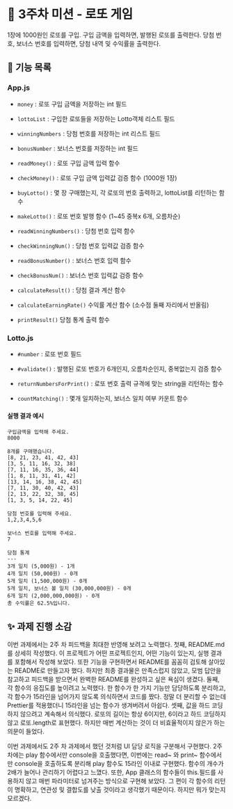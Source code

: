 # 💸 3주차 미션 - 로또 게임
1장에 1000원인 로또를 구입.
구입 금액을 입력하면, 발행된 로또를 출력한다.
당첨 번호, 보너스 번호를 입력하면, 당첨 내역 및 수익률을 출력한다.

## 🔧 기능 목록
### App.js
- `money` : 로또 구입 금액을 저장하는 int 필드
- `lottoList` : 구입한 로또들을 저장하는 Lotto객체 리스트 필드
- `winningNumbers` : 당첨 번호를 저장하는 int 리스트 필드
- `bonusNumber` : 보너스 번호를 저장하는 int 필드

- `readMoney()` : 로또 구입 금액 입력 함수 
- `checkMoney()` : 로또 구입 금액 입력값 검증 함수 (1000원 1장) 
- `buyLotto()` : 몇 장 구매했는지, 각 로또의 번호 출력하고, lottoList를 리턴하는 함수
- `makeLotto()` : 로또 번호 발행 함수 (1~45 중복x 6개, 오름차순)
- `readWinningNumbers()` : 당첨 번호 입력 함수
- `checkWinningNum()` : 당첨 번호 입력값 검증 함수
- `readBonusNumber()` : 보너스 번호 입력 함수
- `checkBonusNum()` : 보너스 번호 입력값 검증 함수
- `calculateResult()` : 당첨 결과 계산 함수
- `calculateEarningRate()` 수익률 계산 함수 (소수점 둘째 자리에서 반올림)
- `printResult()` 당첨 통계 출력 함수

### Lotto.js
- `#number` : 로또 번호 필드

- `#validate()` : 발행된 로또 번호가 6개인지, 오름차순인지, 중복없는지 검증 함수
- `returnNumbersForPrint()` : 로또 번호 출력 규격에 맞는 string을 리턴하는 함수
- `countMatching()` : 몇개 일치하는지, 보너스 일치 여부 카운트 함수

#### 실행 결과 예시

```
구입금액을 입력해 주세요.
8000

8개를 구매했습니다.
[8, 21, 23, 41, 42, 43]
[3, 5, 11, 16, 32, 38]
[7, 11, 16, 35, 36, 44]
[1, 8, 11, 31, 41, 42]
[13, 14, 16, 38, 42, 45]
[7, 11, 30, 40, 42, 43]
[2, 13, 22, 32, 38, 45]
[1, 3, 5, 14, 22, 45]

당첨 번호를 입력해 주세요.
1,2,3,4,5,6

보너스 번호를 입력해 주세요.
7

당첨 통계
---
3개 일치 (5,000원) - 1개
4개 일치 (50,000원) - 0개
5개 일치 (1,500,000원) - 0개
5개 일치, 보너스 볼 일치 (30,000,000원) - 0개
6개 일치 (2,000,000,000원) - 0개
총 수익률은 62.5%입니다.
```


## ✨ 과제 진행 소감
이번 과제에서는 2주 차 피드백을 최대한 반영해 보려고 노력했다.
첫째, README.md를 상세히 작성했다. 이 프로젝트가 어떤 프로젝트인지, 어떤 기능이 있는지, 실행 결과를 포함해서 작성해 보았다. 또한 기능을 구현하면서 README를 꼼꼼히 검토해 살아있는 README로 만들고자 했다. 하지만 최종 결과물은 만족스럽지 않았고, 모범 답안을 참고하고 피드백을 받으면서 완벽한 README를 완성하고 싶은 욕심이 생겼다.
둘째, 각 함수의 응집도를 높이려고 노력했다. 한 함수가 한 가지 기능만 담당하도록 분리하고, 각 함수가 15라인을 넘어가지 않도록 의식하면서 코드를 짰다. 정말 더 분리할 수 없는데 Prettier를 적용했더니 15라인을 넘는 함수가 생겨버려서 아쉽다.
셋째, 값을 하드 코딩하지 않으려고 계속해서 의식했다. 로또의 길이는 항상 6이지만, 6이라고 하드 코딩하지 않고 로또.length로 표현했다. 하지만 매번 계산하는 것이 더 비효율적이지 않은가 하는 의문이 들었다.

이번 과제에서도 2주 차 과제에서 했던 것처럼 UI 담당 로직을 구분해서 구현했다. 2주 차에는 play 함수에서만 console을 호출했다면, 이번에는 read~ 와 print~ 함수에서만 console을 호출하도록 분리해 play 함수도 15라인 이내로 구현했다. 함수의 개수가 2배가 늘어나 관리하기 어렵다고 느꼈다.
또한, App 클래스의 함수들이 this.필드를 사용하지 않고 매번 파라미터로 넘겨주는 방식으로 구현해 보았다. 그 편이 각 함수의 리턴이 명확하고, 연관성 및 결합도를 낮출 것이라고 생각했기 때문이다. 하지만 뭐가 맞는지 모르겠다.